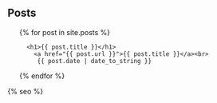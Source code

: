 
## Posts

<ul>
  {% for post in site.posts %}

      <h1>{{ post.title }}</h1>
        <a href="{{ post.url }}">{{ post.title }}</a><br>
         {{ post.date | date_to_string }}

  {% endfor %}
</ul>
 {% seo %}
